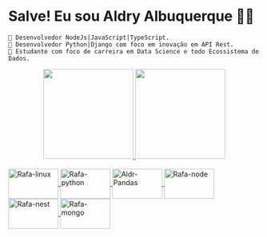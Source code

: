 # Salve! Eu sou Aldry Albuquerque 🎈🎈

    🧭 Desenvolvedor NodeJs|JavaScript|TypeScript.
    🧭 Desenvolvedor Python|Django com foco em inovação em API Rest.
    🧭 Estudante com foco de carreira em Data Science e todo Ecossistema de Dados.
    
<div align="center">
  <a href="https://github.com/albuquerquealdry">
  <img height="180em" src="https://github-readme-stats.vercel.app/api?username=albuquerquealdry&show_icons=true&theme=dracula&include_all_commits=true&count_private=true"/>
  <img height="180em" src="https://github-readme-stats.vercel.app/api/top-langs/?username=albuquerquealdry&layout=compact&langs_count=7&theme=dracula"/>
</div>
  <div style="display: inline_block"><br>
  <img align="center" alt="Rafa-linux" height="60" width="100" src="https://cdn.jsdelivr.net/gh/devicons/devicon/icons/linux/linux-original.svg">
  <img align="center" alt="Rafa-python" height="60" width="100" src="https://cdn.jsdelivr.net/gh/devicons/devicon/icons/python/python-original.svg">
  <img align="center" alt="Aldr-Pandas" height="60" width="100" src="https://cdn.jsdelivr.net/gh/devicons/devicon/icons/pandas/pandas-original.svg">
  <img align="center" alt="Rafa-node" height="60" width="100" src="https://cdn.jsdelivr.net/gh/devicons/devicon/icons/nodejs/nodejs-original.svg">
  <img align="center" alt="Rafa-nest" height="60" width="100" src="https://cdn.jsdelivr.net/gh/devicons/devicon/icons/nestjs/nestjs-plain.svg">
  <img align="center" alt="Rafa-mongo" height="60" width="100" src="https://cdn.jsdelivr.net/gh/devicons/devicon/icons/mongodb/mongodb-original-wordmark.svg">
  
 </div>
 
 
